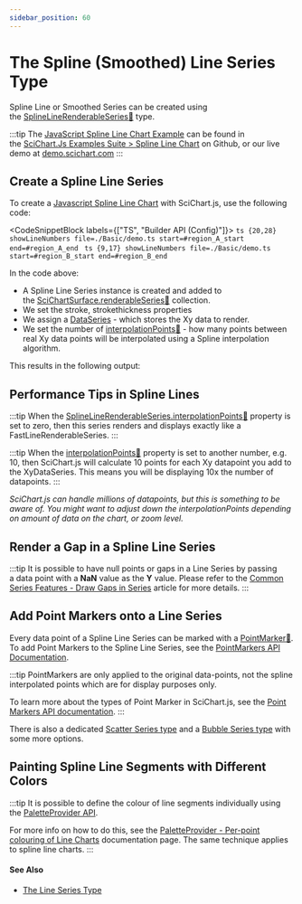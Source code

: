 ```yaml
---
sidebar_position: 60
---
```


# The Spline (Smoothed) Line Series Type

Spline Line or Smoothed Series can be created using the [SplineLineRenderableSeries:blue_book:](https://www.scichart.com/documentation/js/current/typedoc/classes/splinelinerenderableseries.html) type.

:::tip
The [JavaScript Spline Line Chart Example](https://demo.scichart.com/javascript/spline-line-chart) can be found in the [SciChart.Js Examples Suite > Spline Line Chart](https://github.com/ABTSoftware/SciChart.JS.Examples/tree/master/Examples/src/components/Examples/Charts2D/BasicChartTypes/SplineLineChart) on Github, or our live demo at [demo.scichart.com](https://demo.scichart.com/javascript/spline-line-chart)
:::

<ChartFromSciChartDemo 
    src="https://www.scichart.com/demo/iframe/spline-line-chart" 
    title="Spline Line Chart"
/>

Create a Spline Line Series 
---------------------------

To create a [Javascript Spline Line Chart](https://demo.scichart.com/javascript-spline-line-chart) with SciChart.js, use the following code:

<CodeSnippetBlock labels={["TS", "Builder API (Config)"]}>
    ```ts {20,28} showLineNumbers file=./Basic/demo.ts start=#region_A_start end=#region_A_end
    ```
    ```ts {9,17} showLineNumbers file=./Basic/demo.ts start=#region_B_start end=#region_B_end
    ```
</CodeSnippetBlock>

In the code above:

*   A Spline Line Series instance is created and added to the [SciChartSurface.renderableSeries:blue_book:](https://www.scichart.com/documentation/js/current/typedoc/classes/scichartsurface.html#renderableseries) collection.
*   We set the stroke, strokethickness properties
*   We assign a [DataSeries](/2d-charts/chart-types/data-series-api/data-series-api-overview) - which stores the Xy data to render.
*   We set the number of [interpolationPoints:blue_book:](https://www.scichart.com/documentation/js/current/typedoc/classes/splinelinerenderableseries.html#interpolationpoints) - how many points between real Xy data points will be interpolated using a Spline interpolation algorithm.

This results in the following output:

<LiveDocSnippet name="./Basic/demo" />

Performance Tips in Spline Lines
--------------------------------

:::tip
When the [SplineLineRenderableSeries.interpolationPoints:blue_book:](https://www.scichart.com/documentation/js/current/typedoc/classes/splinelinerenderableseries.html#interpolationpoints) property is set to zero, then this series renders and displays exactly like a FastLineRenderableSeries.
:::

:::tip
When the [interpolationPoints:blue_book:](https://www.scichart.com/documentation/js/current/typedoc/classes/splinelinerenderableseries.html#interpolationpoints) property is set to another number, e.g. 10, then SciChart.js will calculate 10 points for each Xy datapoint you add to the XyDataSeries. This means you will be displaying 10x the number of datapoints.
:::

_SciChart.js can handle millions of datapoints, but this is something to be aware of. You might want to adjust down the interpolationPoints depending on amount of data on the chart, or zoom level._

Render a Gap in a Spline Line Series
------------------------------------

:::tip
It is possible to have null points or gaps in a Line Series by passing a data point with a **NaN** value as the **Y** value. Please refer to the [Common Series Features - Draw Gaps in Series](/2d-charts/chart-types/common-series-apis/drawing-gaps) article for more details.
:::

Add Point Markers onto a Line Series
------------------------------------

Every data point of a Spline Line Series can be marked with a [PointMarker:blue_book:](https://www.scichart.com/documentation/js/current/typedoc/classes/baserenderableseries.html#pointmarker). To add Point Markers to the Spline Line Series, see the [PointMarkers API Documentation](/2d-charts/chart-types/common-series-apis/drawing-point-markers).

:::tip
PointMarkers are only applied to the original data-points, not the spline interpolated points which are for display purposes only.

To learn more about the types of Point Marker in SciChart.js, see the [Point Markers API documentation](/2d-charts/chart-types/common-series-apis/drawing-point-markers).
:::

There is also a dedicated [Scatter Series type](/2d-charts/chart-types/xy-scatter-renderable-series) and a [Bubble Series type](/2d-charts/chart-types/fast-bubble-renderable-series) with some more options.

Painting Spline Line Segments with Different Colors
---------------------------------------------------

:::tip
It is possible to define the colour of line segments individually using the [PaletteProvider API](/2d-charts/chart-types/palette-provider-api/palette-provider-api-overview).

For more info on how to do this, see the [PaletteProvider - Per-point colouring of Line Charts](/2d-charts/chart-types/palette-provider-api/fast-line-renderable-series) documentation page. The same technique applies to spline line charts.
:::

#### See Also

* [The Line Series Type](/2d-charts/chart-types/fast-line-renderable-series)